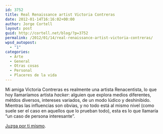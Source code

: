 ```yaml
---
id: 3752
title: Real Renaissance artist Victoria Contreras
date: 2012-01-14T16:16:02+00:00
author: Jorge Cortell
layout: post
guid: http://cortell.net/blog/?p=3752
permalink: /2012/01/14/real-renaissance-artist-victoria-contreras/
wpsd_autopost:
  - "1"
categories:
  - Arte
  - General
  - Otras cosas
  - Personal
  - Placeres de la vida
---
```

Mi amiga Victoria Contreras es realmente una artista Renacentista, lo que hoy llamaríamos artista _hacker_: alguien que explora medios diferentes, métdos diversos, intereses variados, de un modo lúdico y deshinibido. Mientras las influencias son obvias, y no todo está al mismo nivel (como suele ser el caso en aquellos que lo prueban todo), esta es lo que llamaría &#8220;un caso de persona interesante&#8221;.

<a title="http://www.victoriacontreras.com/" href="http://www.victoriacontreras.com/" target="_blank">Juzga por ti mismo</a>.